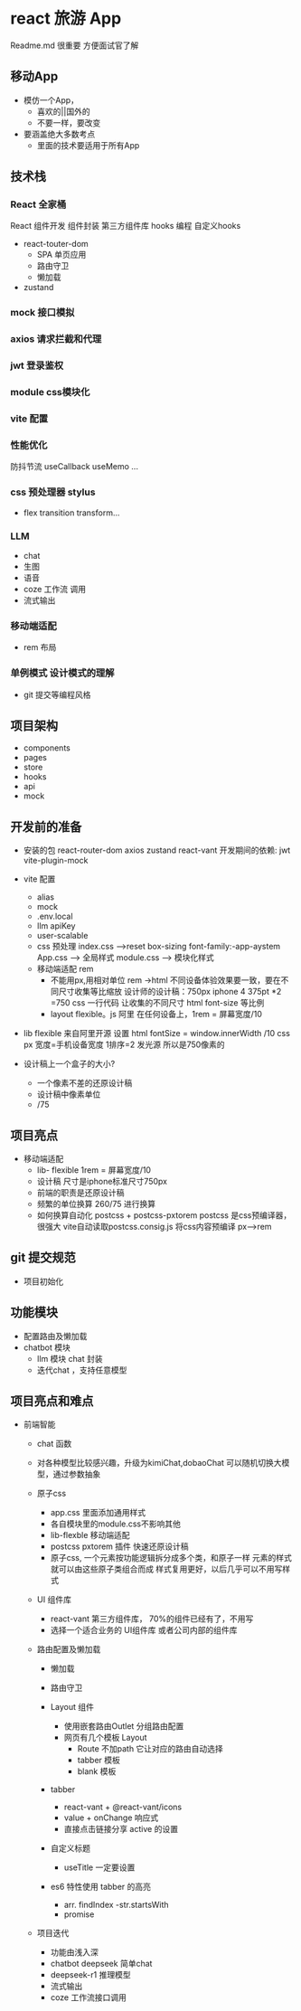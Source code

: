 # react 旅游 App
Readme.md 很重要 方便面试官了解
## 移动App
- 模仿一个App，
  - 喜欢的||国外的
  - 不要一样，要改变
- 要涵盖绝大多数考点
  - 里面的技术要适用于所有App

## 技术栈

### React 全家桶
  React 组件开发
  组件封装
  第三方组件库
  hooks 编程   自定义hooks
  - react-touter-dom
    - SPA 单页应用
    - 路由守卫
    - 懒加载
  - zustand
### mock 接口模拟
### axios 请求拦截和代理
### jwt 登录鉴权
### module css模块化
### vite 配置
### 性能优化
  防抖节流
  useCallback useMemo ...
### css 预处理器 stylus
  - flex transition transform...
### LLM
  - chat 
  - 生图
  - 语音
  - coze 工作流 调用
  - 流式输出
### 移动端适配
  - rem 布局

### 单例模式 设计模式的理解

- git 提交等编程风格

## 项目架构
- components
- pages
- store
- hooks
- api
- mock


## 开发前的准备
- 安装的包
    react-router-dom
    axios
    zustand
    react-vant
    开发期间的依赖:
    jwt
    vite-plugin-mock  

- vite 配置
  - alias
  - mock
  - .env.local
  - llm apiKey
  - user-scalable
  - css 预处理
    index.css  -->reset
     box-sizing font-family:-app-aystem
    App.css  --> 全局样式
    module.css  --> 模块化样式
  - 移动端适配 rem
    - 不能用px,用相对单位 rem ->html
    不同设备体验效果要一致，要在不同尺寸收集等比缩放
    设计师的设计稿：750px iphone 4  375pt *2 =750
    css 一行代码 让收集的不同尺寸 html font-size 等比例
    - layout 
    flexible。js 阿里 在任何设备上，1rem = 屏幕宽度/10

- lib flexible
来自阿里开源
设置 html fontSize = window.innerWidth /10
 css px 宽度=手机设备宽度
 1排序=2 发光源 所以是750像素的

 - 设计稿上一个盒子的大小?
   - 一个像素不差的还原设计稿
   - 设计稿中像素单位
   - /75

## 项目亮点
  - 移动端适配
    - lib- flexible 1rem = 屏幕宽度/10
    - 设计稿 尺寸是iphone标准尺寸750px
    - 前端的职责是还原设计稿
    - 频繁的单位换算 260/75 进行换算
    - 如何换算自动化
      postcss + postcss-pxtorem
      postcss 是css预编译器，很强大
      vite自动读取postcss.consig.js 将css内容预编译
      px——>rem

## git 提交规范
  - 项目初始化
## 功能模块
  - 配置路由及懒加载
  - chatbot 模块
    - llm 模块 chat 封装
    - 迭代chat ，支持任意模型
## 项目亮点和难点
- 前端智能
  - chat 函数
  - 对各种模型比较感兴趣，升级为kimiChat,dobaoChat
    可以随机切换大模型，通过参数抽象
  - 原子css
    - app.css 里面添加通用样式
    - 各自模块里的module.css不影响其他
    - lib-flexble 移动端适配
    - postcss pxtorem 插件 快速还原设计稿
    - 原子css, 一个元素按功能逻辑拆分成多个类，和原子一样
      元素的样式就可以由这些原子类组合而成
      样式复用更好，以后几乎可以不用写样式

  
  - UI 组件库
    - react-vant 第三方组件库， 70%的组件已经有了，不用写
    - 选择一个适合业务的 UI组件库  或者公司内部的组件库
  
  - 路由配置及懒加载
    - 懒加载
    - 路由守卫
    - Layout 组件
      - 使用嵌套路由Outlet 分组路由配置
      - 网页有几个模板 Layout
        - Route 不加path 它让对应的路由自动选择
        - tabber 模板
        - blank 模板

    - tabber
      - react-vant + @react-vant/icons
      - value + onChange 响应式
      - 直接点击链接分享 active 的设置

    - 自定义标题
      - useTitle 一定要设置

    - es6 特性使用
      tabber 的高亮
      - arr. findIndex
      -str.startsWith
      - promise

  - 项目迭代
    - 功能由浅入深
    - chatbot deepseek 简单chat
    - deepseek-r1 推理模型
    - 流式输出
    - coze 工作流接口调用

